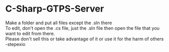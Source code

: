 # C-Sharp-GTPS-Server

Make a folder and put all files except the .sln there <br />
To edit, don't open the .cs file, just the .sln file then open the file that you want to edit from there. <br />
Please don't sell this or take advantage of it or use it for the harm of others <br />
-stepexio
